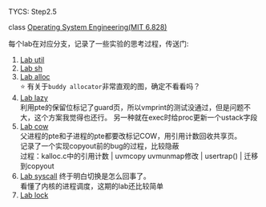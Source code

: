 TYCS: Step2.5

class [Operating System Engineering(MIT 6.828)](https://pdos.csail.mit.edu/6.828/2019/schedule.html)


每个lab在对应分支，记录了一些实验的思考过程，传送门:

1. [Lab util](https://github.com/aptend/xv6-riscv-fall19/tree/util)
2. [Lab sh](https://github.com/aptend/xv6-riscv-fall19/tree/sh)
3. [Lab alloc](https://github.com/aptend/xv6-riscv-fall19/tree/alloc)  
    ⭐ 有关于`buddy allocator`非常直观的图，确定不看看吗？
4. [Lab lazy](https://github.com/aptend/xv6-riscv-fall19/tree/lazy)  
    利用pte的保留位标记了guard页，所以vmprint的测试没通过，但是问题不大，这个方案我觉得也还行。
    另一种就在exec时给proc更新一个ustack字段
5. [Lab cow](https://github.com/aptend/xv6-riscv-fall19/tree/cow)  
    父进程的pte和子进程的pte都要改标记COW，用引用计数回收共享页。  
    记录了一个实现copyout前的bug的过程，比较隐蔽  
    过程：kalloc.c中的引用计数 | uvmcopy uvmunmap修改 | usertrap() | 迁移到copyout
6. [Lab syscall](https://github.com/aptend/xv6-riscv-fall19/tree/syscall)
    终于明白切换是怎么回事了。  
    看懂了内核的进程调度，这期的lab还比较简单
7. [Lab lock](https://github.com/aptend/xv6-riscv-fall19/tree/lock)

